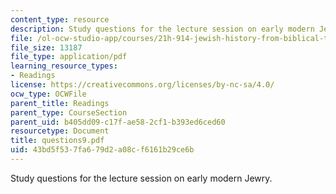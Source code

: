 ```yaml
---
content_type: resource
description: Study questions for the lecture session on early modern Jewry.
file: /ol-ocw-studio-app/courses/21h-914-jewish-history-from-biblical-to-modern-times-fall-2007/43bd5f537fa679d2a08cf6161b29ce6b_questions9.pdf
file_size: 13187
file_type: application/pdf
learning_resource_types:
- Readings
license: https://creativecommons.org/licenses/by-nc-sa/4.0/
ocw_type: OCWFile
parent_title: Readings
parent_type: CourseSection
parent_uid: b405dd09-c17f-ae58-2cf1-b393ed6ced60
resourcetype: Document
title: questions9.pdf
uid: 43bd5f53-7fa6-79d2-a08c-f6161b29ce6b
---
```

Study questions for the lecture session on early modern Jewry.